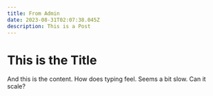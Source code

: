 ```yaml
---
title: From Admin
date: 2023-08-31T02:07:38.045Z
description: This is a Post
---
```


# T﻿his is the Title

A﻿nd this is the content. How does typing feel. Seems a bit slow. Can it scale?
